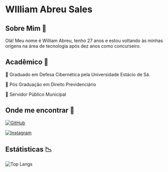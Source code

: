 # WIlliam Abreu Sales

## Sobre Mim 👨

Olá! Meu nome é William Abreu, tenho 27 anos e estou voltando às minhas origens na área de tecnologia após dez anos como concurseiro.

## Acadêmico 📄

🔵 Graduado em Defesa Cibernética pela Universidade Estácio de Sá.

🔵 Pós Graduação em Direito Previdenciário

🔵 Servidor Público Municipal

## Onde me encontrar 🔭

[![GitHub](https://img.shields.io/badge/GitHub-100000?style=for-the-badge&logo=github&logoColor=white)](https://github.com/WilliamAbreuSales)

[![Instagram](https://img.shields.io/badge/-Instagram-%23E4405F?style=for-the-badge&logo=instagram&logoColor=white)](https://www.instagram.com/WilliamAbreuSales/)

## Estátisticas 📉

![Top Langs](https://github-readme-stats-git-masterrstaa-rickstaa.vercel.app/api/top-langs/?username=WilliamAbreuSales&layout=compact&bg_color=000&border_color=30A3DC&title_color=E94D5F&text_color=FFF)